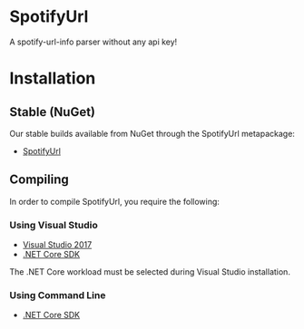# SpotifyUrl
A spotify-url-info parser without any api key!

# Installation

## Stable (NuGet)
Our stable builds available from NuGet through the SpotifyUrl metapackage:
- [SpotifyUrl](https://www.nuget.org/packages/SpotifyUrl)

## Compiling
In order to compile SpotifyUrl, you require the following:

### Using Visual Studio
- [Visual Studio 2017](https://www.microsoft.com/net/core#windowsvs2017)
- [.NET Core SDK](https://www.microsoft.com/net/download/core)

The .NET Core workload must be selected during Visual Studio installation.

### Using Command Line
- [.NET Core SDK](https://www.microsoft.com/net/download/core)
